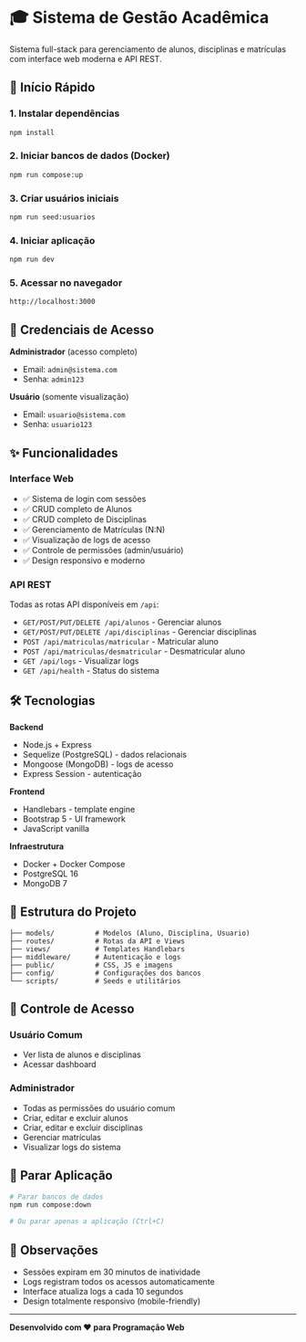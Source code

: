 # 🎓 Sistema de Gestão Acadêmica

Sistema full-stack para gerenciamento de alunos, disciplinas e matrículas com interface web moderna e API REST.

## 🚀 Início Rápido

### 1. Instalar dependências
```bash
npm install
```

### 2. Iniciar bancos de dados (Docker)
```bash
npm run compose:up
```

### 3. Criar usuários iniciais
```bash
npm run seed:usuarios
```

### 4. Iniciar aplicação
```bash
npm run dev
```

### 5. Acessar no navegador
```
http://localhost:3000
```

## 🔐 Credenciais de Acesso

**Administrador** (acesso completo)
- Email: `admin@sistema.com`
- Senha: `admin123`

**Usuário** (somente visualização)
- Email: `usuario@sistema.com`
- Senha: `usuario123`

## ✨ Funcionalidades

### Interface Web
- ✅ Sistema de login com sessões
- ✅ CRUD completo de Alunos
- ✅ CRUD completo de Disciplinas
- ✅ Gerenciamento de Matrículas (N:N)
- ✅ Visualização de logs de acesso
- ✅ Controle de permissões (admin/usuário)
- ✅ Design responsivo e moderno

### API REST
Todas as rotas API disponíveis em `/api`:
- `GET/POST/PUT/DELETE /api/alunos` - Gerenciar alunos
- `GET/POST/PUT/DELETE /api/disciplinas` - Gerenciar disciplinas
- `POST /api/matriculas/matricular` - Matricular aluno
- `POST /api/matriculas/desmatricular` - Desmatricular aluno
- `GET /api/logs` - Visualizar logs
- `GET /api/health` - Status do sistema

## 🛠️ Tecnologias

**Backend**
- Node.js + Express
- Sequelize (PostgreSQL) - dados relacionais
- Mongoose (MongoDB) - logs de acesso
- Express Session - autenticação

**Frontend**
- Handlebars - template engine
- Bootstrap 5 - UI framework
- JavaScript vanilla

**Infraestrutura**
- Docker + Docker Compose
- PostgreSQL 16
- MongoDB 7

## 📁 Estrutura do Projeto

```
├── models/          # Modelos (Aluno, Disciplina, Usuario)
├── routes/          # Rotas da API e Views
├── views/           # Templates Handlebars
├── middleware/      # Autenticação e logs
├── public/          # CSS, JS e imagens
├── config/          # Configurações dos bancos
└── scripts/         # Seeds e utilitários
```

## 🔄 Controle de Acesso

### Usuário Comum
- Ver lista de alunos e disciplinas
- Acessar dashboard

### Administrador
- Todas as permissões do usuário comum
- Criar, editar e excluir alunos
- Criar, editar e excluir disciplinas
- Gerenciar matrículas
- Visualizar logs do sistema

## 🛑 Parar Aplicação

```bash
# Parar bancos de dados
npm run compose:down

# Ou parar apenas a aplicação (Ctrl+C)
```

## 📝 Observações

- Sessões expiram em 30 minutos de inatividade
- Logs registram todos os acessos automaticamente
- Interface atualiza logs a cada 10 segundos
- Design totalmente responsivo (mobile-friendly)

---

**Desenvolvido com ❤️ para Programação Web**

